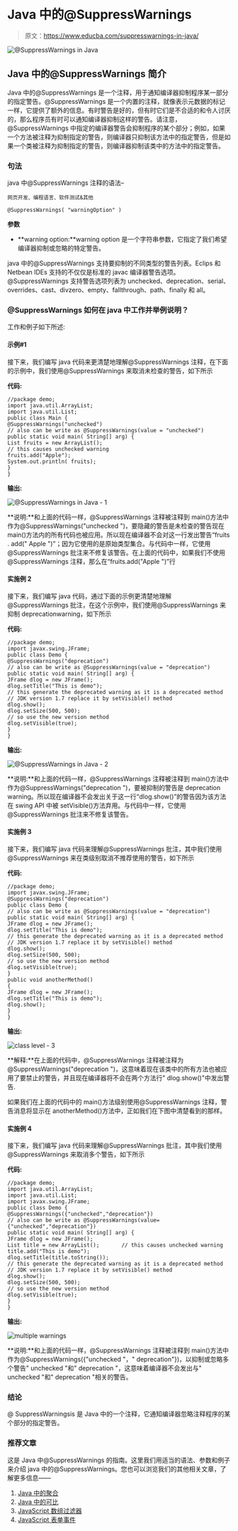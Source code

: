# Java 中的@SuppressWarnings

> 原文：<https://www.educba.com/suppresswarnings-in-java/>

![@SuppressWarnings in Java](img/e8cfde70b225674c7da77a4959dd2cb7.png)



## Java 中的@SuppressWarnings 简介

Java 中的@SuppressWarnings 是一个注释，用于通知编译器抑制程序某一部分的指定警告。@SuppressWarnings 是一个内置的注释，就像表示元数据的标记一样，它提供了额外的信息。有时警告是好的，但有时它们是不合适的和令人讨厌的，那么程序员有时可以通知编译器抑制这样的警告。请注意，@SuppressWarnings 中指定的编译器警告会抑制程序的某个部分；例如，如果一个方法被注释为抑制指定的警告，则编译器只抑制该方法中的指定警告，但是如果一个类被注释为抑制指定的警告，则编译器抑制该类中的方法中的指定警告。

### 句法

java 中@SuppressWarnings 注释的语法–

<small>网页开发、编程语言、软件测试&其他</small>

```
@SuppressWarnings( "warningOption" )
```

**参数**

*   **warning option:**warning option 是一个字符串参数，它指定了我们希望编译器抑制或忽略的特定警告。

java 中的@SuppressWarnings 支持要抑制的不同类型的警告列表。Eclips 和 Netbean IDEs 支持的不仅仅是标准的 javac 编译器警告选项。@SuppressWarnings 支持警告选项列表为 unchecked、deprecation、serial、overrides、cast、divzero、empty、fallthrough、path、finally 和 all。

### @SuppressWarnings 如何在 java 中工作并举例说明？

工作和例子如下所述:

#### 示例#1

接下来，我们编写 java 代码来更清楚地理解@SuppressWarnings 注释，在下面的示例中，我们使用@SuppressWarnings 来取消未检查的警告，如下所示

**代码:**

```
//package demo;
import java.util.ArrayList;
import java.util.List;
public class Main {
@SuppressWarnings("unchecked")
// also can be write as @SuppressWarnings(value = "unchecked")
public static void main( String[] arg) {
List fruits = new ArrayList();
// this causes unchecked warning
fruits.add("Apple");
System.out.println( fruits);
}
}
```

**输出:**

![@SuppressWarnings in Java - 1](img/4251e13cf2ef426ed5eb9c5e898022a5.png)



**说明:**和上面的代码一样，@SuppressWarnings 注释被注释到 main()方法中作为@SuppressWarnings("unchecked ")，要隐藏的警告是未检查的警告现在 main()方法内的所有代码也被应用。所以现在编译器不会对这一行发出警告“fruits . add(" Apple ")”；因为它使用的是原始类型集合。与代码中一样，它使用@SuppressWarnings 批注来不修复该警告。在上面的代码中，如果我们不使用@SuppressWarnings 注释，那么在“fruits.add("Apple ")”行

#### 实施例 2

接下来，我们编写 java 代码，通过下面的示例更清楚地理解@SuppressWarnings 批注，在这个示例中，我们使用@SuppressWarnings 来抑制 deprecationwarning，如下所示

**代码:**

```
//package demo;
import javax.swing.JFrame;
public class Demo {
@SuppressWarnings("deprecation")
// also can be write as @SuppressWarnings(value = "deprecation")
public static void main( String[] arg) {
JFrame dlog = new JFrame();
dlog.setTitle("This is demo");
// this generate the deprecated warning as it is a deprecated method
// JDK version 1.7 replace it by setVisible() method
dlog.show();
dlog.setSize(500, 500);
// so use the new version method
dlog.setVisible(true);
}
}
```

**输出:**

![@SuppressWarnings in Java - 2](img/1fe1e5e4a11d2e7fe67a3daf44bae8a5.png)



**说明:**和上面的代码一样，@SuppressWarnings 注释被注释到 main()方法中作为@SuppressWarnings("deprecation ")，要被抑制的警告是 deprecation warning。所以现在编译器不会发出关于这一行“dlog.show()”的警告因为该方法在 swing API 中被 setVisible()方法弃用。与代码中一样，它使用@SuppressWarnings 批注来不修复该警告。

#### 实施例 3

接下来，我们编写 java 代码来理解@SuppressWarnings 批注，其中我们使用@SuppressWarnings 来在类级别取消不推荐使用的警告，如下所示

**代码:**

```
//package demo;
import javax.swing.JFrame;
@SuppressWarnings("deprecation")
public class Demo {
// also can be write as @SuppressWarnings(value = "deprecation")
public static void main( String[] arg) {
JFrame dlog = new JFrame();
dlog.setTitle("This is demo");
// this generate the deprecated warning as it is a deprecated method
// JDK version 1.7 replace it by setVisible() method
dlog.show();
dlog.setSize(500, 500);
// so use the new version method
dlog.setVisible(true);
}
public void anotherMethod()
{
JFrame dlog = new JFrame();
dlog.setTitle("This is demo");
dlog.show();
}
}
```

**输出:**

![class level - 3](img/3f09f950bd8f6ba61292aed67e8e4dfd.png)



**解释:**在上面的代码中，@SuppressWarnings 注释被注释为@SuppressWarnings("deprecation ")，这意味着现在该类中的所有方法也被应用了要禁止的警告，并且现在编译器将不会在两个方法行" dlog.show()"中发出警告.

如果我们在上面的代码中的 main()方法级别使用@SuppressWarnings 注释，警告消息将显示在 anotherMethod()方法中，正如我们在下图中清楚看到的那样。

#### 实施例 4

接下来，我们编写 java 代码来理解@SuppressWarnings 批注，其中我们使用@SuppressWarnings 来取消多个警告，如下所示

**代码:**

```
//package demo;
import java.util.ArrayList;
import java.util.List;
import javax.swing.JFrame;
public class Demo {
@SuppressWarnings({"unchecked","deprecation"})
// also can be write as @SuppressWarnings(value={"unchecked","deprecation"})
public static void main( String[] arg) {
JFrame dlog = new JFrame();
List title = new ArrayList();       // this causes unchecked warning
title.add("This is demo");
dlog.setTitle(title.toString());
// this generate the deprecated warning as it is a deprecated method
// JDK version 1.7 replace it by setVisible() method
dlog.show();
dlog.setSize(500, 500);
// so use the new version method
dlog.setVisible(true);
}
}
```

**输出:**

![multiple warnings](img/a8b376e8829c71e6b6086973e00c0836.png)



**说明:**和上面的代码一样，@SuppressWarnings 注释被注释到 main()方法中作为@SuppressWarnings({"unchecked "，" deprecation"})，以抑制或忽略多个警告" unchecked "和" deprecation "，这意味着编译器不会发出与" unchecked "和" deprecation "相关的警告。

### 结论

@ SuppressWarningsis 是 Java 中的一个注释，它通知编译器忽略注释程序的某个部分的指定警告。

### 推荐文章

这是 Java 中@SuppressWarnings 的指南。这里我们用适当的语法、参数和例子来介绍 java 中的@SuppressWarnings。您也可以浏览我们的其他相关文章，了解更多信息——

1.  [Java 中的聚合](https://www.educba.com/aggregation-in-java/)
2.  [Java 中的可比](https://www.educba.com/comparable-in-java/)
3.  [JavaScript 数组过滤器](https://www.educba.com/javascript-array-filter/)
4.  [JavaScript 表单事件](https://www.educba.com/javascript-form-events/)





